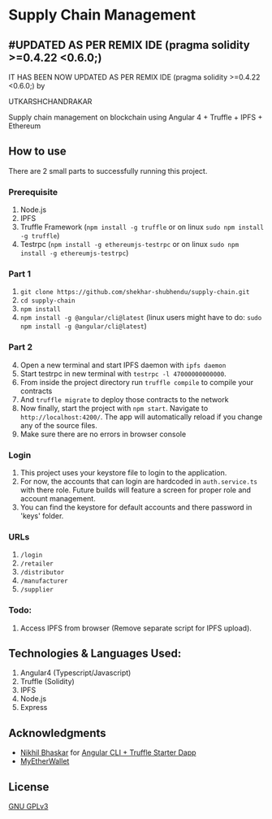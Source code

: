 # Supply Chain Management
	
#UPDATED AS PER REMIX IDE (pragma solidity >=0.4.22 <0.6.0;)
 ------------------------		
 IT HAS BEEN NOW UPDATED AS PER REMIX IDE (pragma solidity >=0.4.22 <0.6.0;) by 
 
 UTKARSHCHANDRAKAR

Supply chain management on blockchain using Angular 4 + Truffle + IPFS + Ethereum


## How to use
There are 2 small parts to successfully running this project.

### Prerequisite

1. Node.js
2. IPFS
3. Truffle Framework (`npm install -g truffle` or on linux `sudo npm install -g truffle`)
4. Testrpc (`npm install -g ethereumjs-testrpc` or on linux `sudo npm install -g ethereumjs-testrpc`)

### Part 1

1. `git clone https://github.com/shekhar-shubhendu/supply-chain.git`
2. `cd supply-chain`
3. `npm install`
4. `npm install -g @angular/cli@latest`
(linux users might have to do: `sudo npm install -g @angular/cli@latest`)

### Part 2

4. Open a new terminal and start IPFS daemon with `ipfs daemon`
6. Start testrpc in new terminal with `testrpc -l 47000000000000`.
7. From inside the project directory run `truffle compile` to compile your contracts
8. And `truffle migrate` to deploy those contracts to the network
9. Now finally, start the project with `npm start`. Navigate to `http://localhost:4200/`. The app will automatically reload if you change any of the source files.
10. Make sure there are no errors in browser console

### Login

1. This project uses your keystore file to login to the application.
2. For now, the accounts that can login are hardcoded in `auth.service.ts` with there role. Future builds will feature a screen for proper role and account management.
3. You can find the keystore for default accounts and there password in 'keys' folder.

### URLs

1. `/login`
2. `/retailer`
3. `/distributor`
4. `/manufacturer`
5. `/supplier`

### Todo:

1. Access IPFS from browser (Remove separate script for IPFS upload).

## Technologies & Languages Used:
1. Angular4 (Typescript/Javascript)
2. Truffle (Solidity)
3. IPFS
4. Node.js
5. Express

## Acknowledgments

* [Nikhil Bhaskar](https://github.com/Nikhil22) for [Angular CLI + Truffle Starter Dapp](https://github.com/Nikhil22/angular4-truffle-starter-dapp)
* [MyEtherWallet](https://github.com/kvhnuke/etherwallet)


## License

[GNU GPLv3](./LICENSE)
